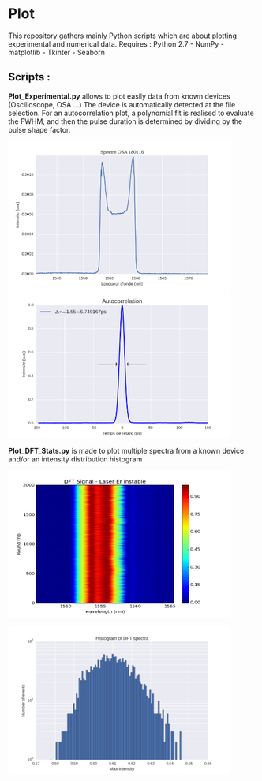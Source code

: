 # Plot
This repository gathers mainly Python scripts which are about plotting experimental and numerical data.
Requires : Python 2.7 - NumPy - matplotlib - Tkinter - Seaborn

<h2>Scripts :</h2>

<b>Plot_Experimental.py</b> allows to plot easily data from known devices (Oscilloscope, OSA ...)
The device is automatically detected at the file selection. 
For an autocorrelation plot, a polynomial fit is realised to evaluate the FWHM, and then the pulse duration is determined by dividing by the pulse shape factor.

<a href="url"><img src="Images/spectre_osa.png"  height="300" width="450" ></a>
<a href="url"><img src="Images/autoco.png"  height="300" width="450" ></a>

<b>Plot_DFT_Stats.py</b> is made to plot multiple spectra from a known device and/or an intensity distribution histogram

<a href="url"><img src="Images/color.png" height="300" width="450" ></a>


<a href="url"><img src="Images/histo.png" height="300" width="450" ></a>
